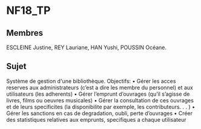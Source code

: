 # NF18_TP

## Membres
ESCLEINE Justine,
REY Lauriane, 
HAN Yushi,
POUSSIN Océane.

## Sujet
Système de gestion d'une bibliothèque.
Objectifs:
• Gérer les acces reserves aux administrateurs (c’est a dire les membre du personnel) et aux utilisateurs (les adherents)
• Gérer l’emprunt d’ouvrages (qu’il s’agisse de livres, films ou oeuvres musicales)
• Gérer la consultation de ces ouvrages et de leurs specificites (la disponibilite par exemple, les contributeurs. . . )
• Gérer les sanctions en cas de degradation, oubli, perte d’ouvrages
• Créer des statistiques relatives aux emprunts, specifiques a chaque utilisateur




